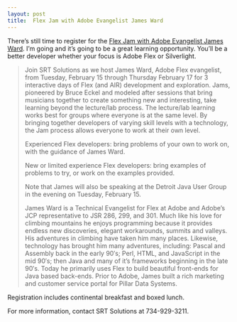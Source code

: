 ```yaml
---
layout: post
title:  Flex Jam with Adobe Evangelist James Ward
---
```

There’s still time to register for the [Flex Jam with Adobe Evangelist James Ward](http://riarockstars.com/2011/02/10/flex-jam-with-adobe-evangelist-james-ward/). I’m going and it’s going to be a great learning opportunity. You’ll be a better developer whether your focus is Adobe Flex or Silverlight.

> Join SRT Solutions as we host James Ward, Adobe Flex evangelist, from Tuesday, February 15 through Thursday February 17 for 3 interactive days of Flex (and AIR) development and exploration. Jams, pioneered by Bruce Eckel and modeled after sessions that bring musicians together to create something new and interesting, take learning beyond the lecture/lab process. The lecture/lab learning works best for groups where everyone is at the same level. By bringing together developers of varying skill levels with a technology, the Jam process allows everyone to work at their own level.
> 
> Experienced Flex developers: bring problems of your own to work on, with the guidance of James Ward.
> 
> New or limited experience Flex developers: bring examples of problems to try, or work on the examples provided.
> 
> Note that James will also be speaking at the Detroit Java User Group in the evening on Tuesday, February 15.
> 
> James Ward is a Technical Evangelist for Flex at Adobe and Adobe’s JCP representative to JSR 286, 299, and 301. Much like his love for climbing mountains he enjoys programming because it provides endless new discoveries, elegant workarounds, summits and valleys. His adventures in climbing have taken him many places. Likewise, technology has brought him many adventures, including: Pascal and Assembly back in the early 90′s; Perl, HTML, and JavaScript in the mid 90′s; then Java and many of it’s frameworks beginning in the late 90′s. Today he primarily uses Flex to build beautiful front-ends for Java based back-ends. Prior to Adobe, James built a rich marketing and customer service portal for Pillar Data Systems.

Registration includes continental breakfast and boxed lunch.

For more information, contact SRT Solutions at 734-929-3211.
